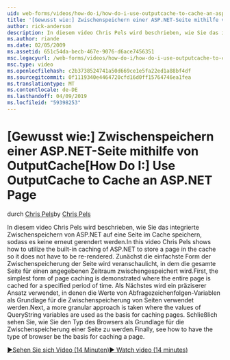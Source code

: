 ```yaml
---
uid: web-forms/videos/how-do-i/how-do-i-use-outputcache-to-cache-an-aspnet-page
title: '[Gewusst wie:] Zwischenspeichern einer ASP.NET-Seite mithilfe von OutputCache | Microsoft-Dokumentation'
author: rick-anderson
description: In diesem video Chris Pels wird beschrieben, wie Sie das integrierte Zwischenspeichern von ASP.NET auf eine Seite im Cache speichern, sodass es keine erneut gerendert werden. Zunächst wird die...
ms.author: riande
ms.date: 02/05/2009
ms.assetid: 651c54da-becb-467e-9076-d6ace7456351
msc.legacyurl: /web-forms/videos/how-do-i/how-do-i-use-outputcache-to-cache-an-aspnet-page
msc.type: video
ms.openlocfilehash: c2b3738524741a50d669ce1e5fa22ed1a88bf4df
ms.sourcegitcommit: 0f1119340e4464720cfd16d0ff15764746ea1fea
ms.translationtype: MT
ms.contentlocale: de-DE
ms.lasthandoff: 04/09/2019
ms.locfileid: "59398253"
---
```

# <a name="how-do-i-use-outputcache-to-cache-an-aspnet-page"></a><span data-ttu-id="a1d0a-104">[Gewusst wie:] Zwischenspeichern einer ASP.NET-Seite mithilfe von OutputCache</span><span class="sxs-lookup"><span data-stu-id="a1d0a-104">[How Do I:] Use OutputCache to Cache an ASP.NET Page</span></span>

<span data-ttu-id="a1d0a-105">durch [Chris Pels](https://twitter.com/chrispels)</span><span class="sxs-lookup"><span data-stu-id="a1d0a-105">by [Chris Pels](https://twitter.com/chrispels)</span></span>

<span data-ttu-id="a1d0a-106">In diesem video Chris Pels wird beschrieben, wie Sie das integrierte Zwischenspeichern von ASP.NET auf eine Seite im Cache speichern, sodass es keine erneut gerendert werden.</span><span class="sxs-lookup"><span data-stu-id="a1d0a-106">In this video Chris Pels shows how to utilize the built-in caching of ASP.NET to store a page in the cache so it does not have to be re-rendered.</span></span> <span data-ttu-id="a1d0a-107">Zunächst die einfachste Form der Zwischenspeicherung der Seite wird veranschaulicht, in dem die gesamte Seite für einen angegebenen Zeitraum zwischengespeichert wird.</span><span class="sxs-lookup"><span data-stu-id="a1d0a-107">First, the simplest form of page caching is demonstrated where the entire page is cached for a specified period of time.</span></span> <span data-ttu-id="a1d0a-108">Als Nächstes wird ein präziserer Ansatz verwendet, in denen die Werte von Abfragezeichenfolgen-Variablen als Grundlage für die Zwischenspeicherung von Seiten verwendet werden.</span><span class="sxs-lookup"><span data-stu-id="a1d0a-108">Next, a more granular approach is taken where the values of QueryString variables are used as the basis for caching pages.</span></span> <span data-ttu-id="a1d0a-109">Schließlich sehen Sie, wie Sie den Typ des Browsers als Grundlage für die Zwischenspeicherung einer Seite zu werden.</span><span class="sxs-lookup"><span data-stu-id="a1d0a-109">Finally, see how to have the type of browser be the basis for caching a page.</span></span>

[<span data-ttu-id="a1d0a-110">&#9654;Sehen Sie sich Video (14 Minuten)</span><span class="sxs-lookup"><span data-stu-id="a1d0a-110">&#9654; Watch video (14 minutes)</span></span>](https://channel9.msdn.com/Blogs/ASP-NET-Site-Videos/how-do-i-use-outputcache-to-cache-an-aspnet-page)
